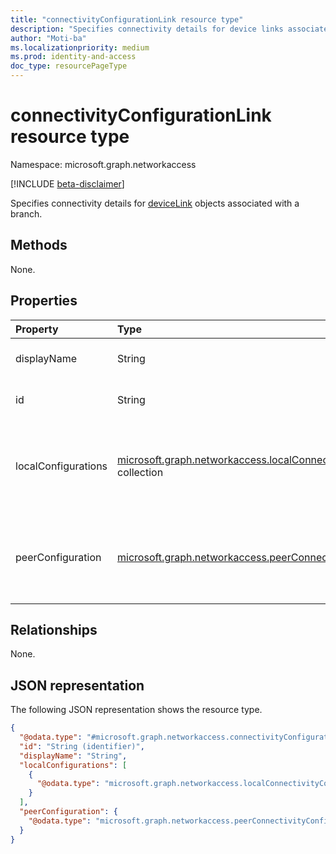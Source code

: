 ```yaml
---
title: "connectivityConfigurationLink resource type"
description: "Specifies connectivity details for device links associated with a branch."
author: "Moti-ba"
ms.localizationpriority: medium
ms.prod: identity-and-access
doc_type: resourcePageType
---
```


# connectivityConfigurationLink resource type

Namespace: microsoft.graph.networkaccess

[!INCLUDE [beta-disclaimer](../../includes/beta-disclaimer.md)]

Specifies connectivity details for [deviceLink](../resources/networkaccess-devicelink.md) objects associated with a branch.

## Methods
None.

## Properties
|Property|Type|Description|
|:---|:---|:---|
|displayName|String|Specifies the name of the link.|
|id|String|A unique identifier for each link.|
|localConfigurations|[microsoft.graph.networkaccess.localConnectivityConfiguration](../resources/networkaccess-localconnectivityconfiguration.md) collection|Specifies Microsoft's end of the tunnel configuration for a device link.|
|peerConfiguration|[microsoft.graph.networkaccess.peerConnectivityConfiguration](../resources/networkaccess-peerconnectivityconfiguration.md)|Specifies the customer's end of the tunnel configuration for a device link.|

## Relationships
None.

## JSON representation
The following JSON representation shows the resource type.
<!-- {
  "blockType": "resource",
  "keyProperty": "id",
  "@odata.type": "microsoft.graph.networkaccess.connectivityConfigurationLink",
  "openType": false
}
-->
``` json
{
  "@odata.type": "#microsoft.graph.networkaccess.connectivityConfigurationLink",
  "id": "String (identifier)",
  "displayName": "String",
  "localConfigurations": [
    {
      "@odata.type": "microsoft.graph.networkaccess.localConnectivityConfiguration"
    }
  ],
  "peerConfiguration": {
    "@odata.type": "microsoft.graph.networkaccess.peerConnectivityConfiguration"
  }
}
```

